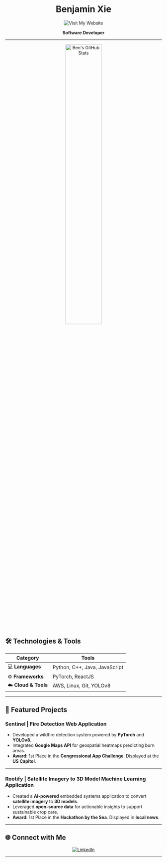 <h1 align="center">Benjamin Xie</h1>  

<p align="center">
    <a href="https://www.ben-xie.com" style="text-decoration: none;">
        <img src="https://img.shields.io/badge/Visit%20My%20Portfolio-%230A66C2?style=flat-square&logo=Google%20Chrome&logoColor=white" alt="Visit My Website">
    </a>
</p>

<p align="center">
    <strong>Software Developer</strong>
</p>

---

<!-- GitHub Stats -->
<p align="center">
    <img src="https://ben-stats-benjaminxie1s-projects.vercel.app/api?username=benjaminxie1&show_icons=true&theme=radical&include_all_commits=true" alt="Ben's GitHub Stats" width="48%">
</p>

## 🛠️ Technologies & Tools  

| **Category**         | **Tools**                          |
|-----------------------|------------------------------------|
| 💻 **Languages**      | Python, C++, Java, JavaScript      |
| ⚙️ **Frameworks**     | PyTorch, ReactJS                   |
| ☁️ **Cloud & Tools**  | AWS, Linux, Git, YOLOv8            |

---

## 🌟 Featured Projects  

###  **Sentinel | Fire Detection Web Application**  

- Developed a wildfire detection system powered by **PyTorch** and **YOLOv8**.  
- Integrated **Google Maps API** for geospatial heatmaps predicting burn areas.  
- **Award**: 1st Place in the **Congressional App Challenge**. Displayed at the **US Capitol**.  

---

### **Rootify | Satellite Imagery to 3D Model Machine Learning Application**  

- Created a **AI-powered** embedded systems application to convert **satellite imagery** to **3D models**. 
- Leveraged **open-source data** for actionable insights to support sustainable crop care.
- **Award**: 1st Place in the **Hackathon by the Sea**. Displayed in **local news**. 

---

## 🌐 Connect with Me  

<p align="center">
    <a href="https://www.linkedin.com/in/benjamin-xie-997a48249/">
        <img src="https://img.shields.io/badge/LinkedIn-Connect%20with%20Me-%230A66C2?style=for-the-badge&logo=linkedin&logoColor=white" alt="LinkedIn">
    </a>
</p>

---
